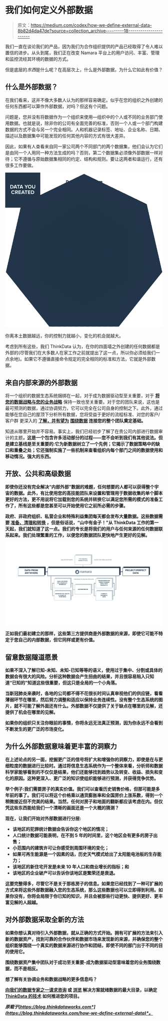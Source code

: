 # 我们如何定义外部数据

> 原文：<https://medium.com/codex/how-we-define-external-data-8b82d4da47de?source=collection_archive---------18----------------------->

我们一直在谈论我们的产品，因为我们为合作组织提供的产品已经取得了令人难以置信的进步。从头到尾，我们正在改变 Namara 平台上的用户访问、丰富、管理和监控流经其环境的数据的方式。

但是底层的*东西*是什么呢？在高层次上，什么是外部数据，为什么它如此有价值？

## 什么是外部数据？

在我们看来，这并不像大多数人认为的那样容易确定。似乎在您的组织之外创建的任何东西都可以算作外部数据，对吗？但这有个问题。

问题是，您并没有将数据作为一个组织来使用—组织中的个人或不同的业务部门使用数据。也就是说，除非你的公司有全面完善的标准，否则一个人或一个部门构建数据的方式不会与另一个完全相同。人和机器记录标签、地址、企业名称、日期、描述以及数据集中可能发现的任何其他内容的方式有很大差异。

因此，如果有人查看来自同一家公司两个不同部门的两个数据集，他们会认为它们是由同一个人用同一种方法生成的吗？否则，第二个数据集必须像外部数据一样对待；它不遵循与原始数据集相同的约定、结构和规则。要让这两者和谐运行，还有很多工作要做。

![](img/c8f490c34a95ecb42830e740b0d158a0.png)

你离本土数据越远，你的控制力就越小，变化的机会就越大。

考虑到所有这些，我们 ThinkData 认为，在你的四面墙之外创建的任何数据都是外部的(尽管我们在大多数人在家工作之前就提出了这一点，所以你必须给我们一点余地)。如果它不遵循直接命令规定的完全相同的标准和方法，它就是外部数据。

## 来自内部来源的外部数据

将一个组织的数据生态系统捆绑在一起，对于成为数据驱动型至关重要，对于 [**将您的数据战略与您的业务战略**](https://blog.thinkdataworks.com/adapt-or-die-why-your-business-strategy-is-failing-your-data-strategy) 保持一致也至关重要。对于您的团队来说，这也是最可预测的数据，通过协调努力，它可以完全在公司自身的控制之下。此外，通过能够在您自己的屋顶下分析所有数据，您将受益于更好的流程标准、对您的客户/客户群 更深入的 [**了解，并有望为**](https://blog.thinkdataworks.com/the-new-reality-data-or-bust) **[**围绕数据**](https://blog.thinkdataworks.com/data-management-buy-vs-build) 连接您的整个团队奠定基础。**

知道从哪里开始并不容易。事实上，我们已经初步了解了在贵公司内部进行数据审计的主题[](https://blog.thinkdataworks.com/how-to-build-a-data-strategy-part-1-the-data-audit)**，这是一个包含许多活动部分的过程——您不会听到我们有其他说法。但是建立基线是至关重要的:它为新数据树立了一个先例；它揭示了数据策略中的缺口和重叠之处；它还强制实施了一些机制来查看组织内每个部门之间的数据使用和移动情况。强大的东西。**

## **开放、公共和高级数据**

**即使你还没有完全解决“内部外部”数据的难题，任何想要的人都可以获得整个宇宙的数据。此外，有比使用您的高技能团队来设置和管理用于数据收集的单个脚本更好的方法，更不用说将它加载到您的系统并转换它以满足您所需的模式的准备工作了，所有这些都是您甚至可以开始使用它之前所必需的步骤。**

**政府、非政府组织、私营企业和特殊利益集团每天都会发布大量数据。这些数据需要 [**准备、清理和转换**](https://blog.thinkdataworks.com/the-difference-between-data-cleansing-and-data-enrichment) ，但是俗话说，“山中有金子！”从 ThinkData 工作的第一天起，我们就知道了这一点。我们的专长是将我们的用户与任何来源的任何数据联系起来。我们处理繁重的工作，以便您的数据团队更快地产生更好的见解。**

**![](img/6fac5bfbfe2555cfa3006b5f7cf1a588.png)**

**正如我们最初建立的那样，这些第三方提供商是外部数据的来源，即使它可能不特定于您自己的内部数据，但它同样或更有价值。**

## **留意数据隧道愿景**

**如果不深入了解已知-未知、未知-已知等等的语义，使用过于集中、分割或具体的数据会有很大的风险。分析这种数据会产生扭曲的结果，并且很容易陷入只知道“已知的”知道这些很重要，但这只是全局的一个小角落。**

**当新冠肺炎来袭时，各地的公司都不得不花很长时间认真审视他们的[](https://blog.thinkdataworks.com/building-a-stronger-supply-chain-with-data)**供应链，看看薄弱环节在哪里，然后努力调整和适应以保持业务连续性。没有整个生态系统的图片，就不可能了解外面还有什么。外部数据不仅提供了关于缺点在哪里的见解，还提供了机会在哪里的见解。****

****如果你的组织只关注你眼前的事情，你将永远无法真正预测，因为你永远不会看到不断发生的更广泛的市场变化。****

## ****为什么外部数据意味着更丰富的洞察力****

****在上述论点的另一面，挖掘更广泛的信号将扩大和增强你的洞察力，即使是在与更细粒度的数据进行比较时。通过将信息生态系统作为一个整体来看，分析师和数据科学家能够看到的不仅仅是结果，他们还能够找到趋势以及转变、收益、损失和变化的原因。这种更深入、更广泛的知识使组织能够进行预测，并获得竞争优势。****

****举个例子:我们需要房子的真实价值。我们可以查看历史销售价格，但那可能是多年前的事了。我们可以将这个价格乘以通货膨胀率和全国房价上涨系数，得到一个稍微接近但不完美的结果。当然，任何对房子和地面的翻新都应该考虑在内。但仅凭这些东西能给我们一个清晰的画面还是一个大概的猜测？****

****现在，让我们开始对外部数据进行分层:****

*   ****该地区的犯罪统计数据会告诉你这个地区的情况；****
*   ****人口统计数据可能表明，在不到 5 年的时间里，这个地区会有更多的房子出售；****
*   ****小范围内的建筑许可让你感受到周围环境的变化；****
*   ****如果可再生能源是一个因素的话，历史天气模式给出了太阳能电池板的生存能力；****
*   ****该地区的新住宅开发是未来 10 年人口和商业增长的指标；和****
*   ****该地区的企业破产可以告诉你该地区是繁荣还是衰退。****

****这要完整得多，尽管它不是关于那栋房子的信息。如果您已经找到了一种可扩展的方式来将这些外部数据融入您的生态系统，那么这些数据也可以立即得到利用。如果你没有，你将会局限于你已知的知识，并且会被那些行动更快、提供更好、更丰富见解的人超越。****

## ****对外部数据采取全新的方法****

****如果你想认真对待引入外部数据，就从正确的方式开始。拥有可扩展的方法来引入新的数据资产，找到可靠的合作伙伴和数据市场来发现新的来源，并确保您的整个组织能够围绕一个真实的数据来源进行协作和团结，即使不同的部门出于不同的目的使用它。****

****围绕数据资产集中团队对于成功至关重要-成为数据驱动型意味着您的业务围绕数据，而不是相反。****

****想了解有关协调业务和数据战略的更多信息吗？****

****[**向我们的数据专家之一请求咨询**](https://meetings.hubspot.com/eugene) 或 [**浏览**](https://marketplace.namara.io/) 解决方案就绪数据的最大目录，以确定 [**ThinkData 的技术**](https://www.thinkdataworks.com/products/namara) 如何推进您的项目。****

*****原载于*[*https://blog.thinkdataworks.com*](https://blog.thinkdataworks.com/how-we-define-external-data)*。*****